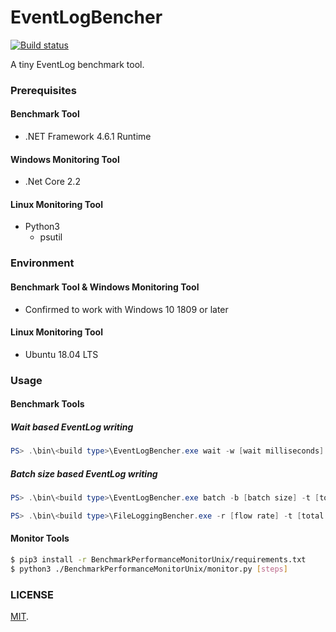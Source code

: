 EventLogBencher
===

[![Build status](https://ci.appveyor.com/api/projects/status/2j8806pj2ht3hxb9/branch/master?svg=true)](https://ci.appveyor.com/project/cosmo0920/eventlogbencher/branch/master)

A tiny EventLog benchmark tool.

### Prerequisites

#### Benchmark Tool

* .NET Framework 4.6.1 Runtime

#### Windows Monitoring Tool

* .Net Core 2.2

#### Linux Monitoring Tool

* Python3
  * psutil

### Environment

#### Benchmark Tool & Windows Monitoring Tool

* Confirmed to work with Windows 10 1809 or later

#### Linux Monitoring Tool

* Ubuntu 18.04 LTS

### Usage

#### Benchmark Tools

##### Wait based EventLog writing

```powershell
PS> .\bin\<build type>\EventLogBencher.exe wait -w [wait milliseconds] -t [total emitting events] [-l [emitting lorem ipsum text length (1 to 65535)]]
```

##### Batch size based EventLog writing

```powershell
PS> .\bin\<build type>\EventLogBencher.exe batch -b [batch size] -t [total emitting steps] -l [emitting lorem ipsum text length (1 to 65535)]
```

```powershell
PS> .\bin\<build type>\FileLoggingBencher.exe -r [flow rate] -t [total emitting steps] [-l [emitting lorem ipsum text length (1 to 65535)]]
```

#### Monitor Tools

```bash
$ pip3 install -r BenchmarkPerformanceMonitorUnix/requirements.txt
$ python3 ./BenchmarkPerformanceMonitorUnix/monitor.py [steps]
```

### LICENSE

[MIT](LICENSE).
